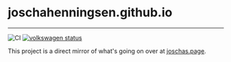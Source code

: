 # joschahenningsen.github.io
---
![CI](https://github.com/joschahenningsen/joschahenningsen.github.io/workflows/Deploy/badge.svg)
[![volkswagen status](https://auchenberg.github.io/volkswagen/volkswargen_ci.svg?v=1)](https://github.com/auchenberg/volkswagen)

This project is a direct mirror of what's going on over at [joschas.page](https://joschas.page).

